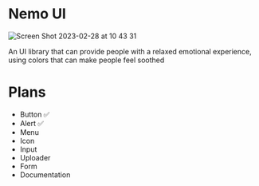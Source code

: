 # Nemo UI
![Screen Shot 2023-02-28 at 10 43 31](https://user-images.githubusercontent.com/51183663/221904027-9864641d-7536-4a29-b657-f5ea279dbe41.png)

An UI library that can provide people with a relaxed emotional experience, using colors that can make people feel soothed

# Plans
- Button ✅
- Alert ✅
- Menu
- Icon
- Input
- Uploader
- Form
- Documentation
